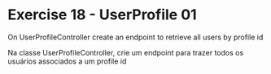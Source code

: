 # Exercise 18 - UserProfile 01 

On UserProfileController create an endpoint to retrieve all users by profile id

Na classe UserProfileController, crie um endpoint para trazer todos os usuários associados a um profile id
